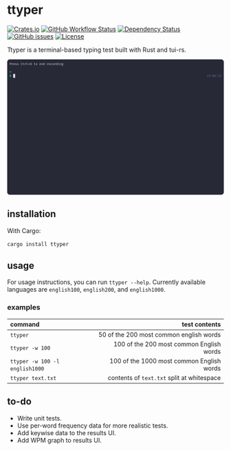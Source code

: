 # ttyper

[![Crates.io](https://img.shields.io/crates/v/ttyper)](https://crates.io/crates/ttyper)
[![GitHub Workflow Status](https://img.shields.io/github/workflow/status/max-niederman/ttyper/Rust)](https://github.com/max-niederman/ttyper/actions)
[![Dependency Status](https://img.shields.io/librariesio/release/cargo/ttyper)](https://libraries.io/cargo/ttyper/0.1.5/tree?kind=normal)
[![GitHub issues](https://img.shields.io/github/issues/max-niederman/ttyper)](https://github.com/max-niederman/ttyper/issues)
[![License](https://img.shields.io/crates/l/ttyper)](./LICENSE.md)

Ttyper is a terminal-based typing test built with Rust and tui-rs.

![Recording](./resources/recording.gif)

## installation

With Cargo:

```bash
cargo install ttyper
```

## usage
For usage instructions, you can run `ttyper --help`. Currently available languages are `english100`, `english200`, and `english1000`.

### examples

| command                         | test contents                               |
| :------------------------------ | ------------------------------------------: |
| `ttyper`                        | 50 of the 200 most common english words     |
| `ttyper -w 100`                 | 100 of the 200 most common English words    |
| `ttyper -w 100 -l english1000`  | 100 of the 1000 most common English words   |
| `ttyper text.txt`               | contents of `text.txt` split at whitespace  |

## to-do

- Write unit tests.
- Use per-word frequency data for more realistic tests.
- Add keywise data to the results UI.
- Add WPM graph to results UI.
